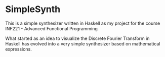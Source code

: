 # SimpleSynth

This is a simple synthesizer written in Haskell as my project for the course INF221 - Advanced Functional Programming

What started as an idea to visualize the Discrete Fourier Transform in Haskell has evolved into a very simple synthesizer based on mathematical expressions.

